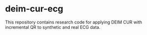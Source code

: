 # deim-cur-ecg
This repository contains research code for applying DEIM CUR with incremental QR to synthetic and real ECG data.
